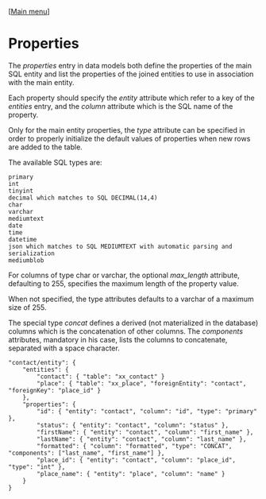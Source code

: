 [[Main menu](menu.md)]

Properties
==========

The _properties_ entry in data models both define the properties of the main SQL entity and list the properties of the joined entities to use in association with the main entity.

Each property should specify the _entity_ attribute which refer to a key of the _entities_ entry, and the _column_ attribute which is the SQL name of the property.

Only for the main entity properties, the _type_ attribute can be specified in order to properly initialize the default values of properties when new rows are added to the table. 

The available SQL types are:

    primary
    int
    tinyint
    decimal which matches to SQL DECIMAL(14,4)
    char
    varchar
    mediumtext
    date
    time
    datetime
    json which matches to SQL MEDIUMTEXT with automatic parsing and serialization
    mediumblob

For columns of type char or varchar, the optional _max_length_ attribute, defaulting to 255, specifies the maximum length of the property value.

When not specified, the type attributes defaults to a varchar of a maximum size of 255.

The special type _concat_ defines a derived (not materialized in the database) columns which is the concatenation of other columns. The _components_ attributes, mandatory in his case, lists the columns to concatenate, separated with a space character.

    "contact/entity": {
        "entities": {
            "contact": { "table": "xx_contact" }
            "place": { "table": "xx_place", "foreignEntity": "contact", "foreignKey": "place_id" }
        },
        "properties": {
            "id": { "entity": "contact", "column": "id", "type": "primary" },
            "status": { "entity": "contact", "column": "status" },
            "firstName": { "entity": "contact", "column": "first_name" },
            "lastName": { "entity": "contact", "column": "last_name" },
            "formatted": { "column": "formatted", "type": "CONCAT", "components": ["last_name", "first_name"] },
            "place_id": { "entity": "contact", "column": "place_id", "type": "int" },
            "place_name": { "entity": "place", "column": "name" }
        }
    }

